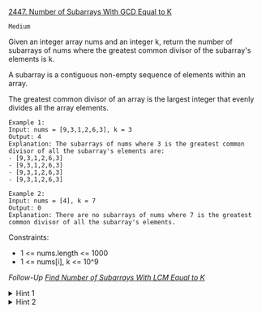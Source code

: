[2447. Number of Subarrays With GCD Equal to K](https://leetcode.com/problems/number-of-subarrays-with-gcd-equal-to-k/)

`Medium`

Given an integer array nums and an integer k, return the number of subarrays of nums where the greatest common divisor of the subarray's elements is k.

A subarray is a contiguous non-empty sequence of elements within an array.

The greatest common divisor of an array is the largest integer that evenly divides all the array elements.

```
Example 1:
Input: nums = [9,3,1,2,6,3], k = 3
Output: 4
Explanation: The subarrays of nums where 3 is the greatest common divisor of all the subarray's elements are:
- [9,3,1,2,6,3]
- [9,3,1,2,6,3]
- [9,3,1,2,6,3]
- [9,3,1,2,6,3]

Example 2:
Input: nums = [4], k = 7
Output: 0
Explanation: There are no subarrays of nums where 7 is the greatest common divisor of all the subarray's elements.
```

Constraints:

- 1 <= nums.length <= 1000
- 1 <= nums[i], k <= 10^9

*Follow-Up [Find Number of Subarrays With LCM Equal to K](../2470.%20Number%20of%20Subarrays%20With%20LCM%20Equal%20to%20K/)*

<details>
<summary>Hint 1</summary>

The constraints on nums.length are small. It is possible to check every subarray.
</details>

<details>
<summary>Hint 2</summary>

To calculate GCD, you can use a built-in function or the Euclidean Algorithm.
</details>